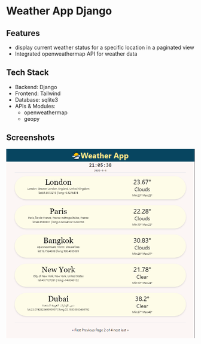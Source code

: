 # Weather App Django

## Features

- display current weather status for a specific location in a paginated view
- Integrated openweathermap API for weather data

## Tech Stack

- Backend: Django
- Frontend: Tailwind
- Database: sqlite3
- APIs & Modules:
  - openweathermap
  - geopy

## Screenshots

![screenshot1](./static/images/sc_1.png)
